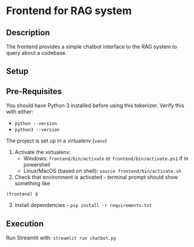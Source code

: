 # Frontend for RAG system

## Description

The frontend provides a simple chatbot interface to the RAG system to query about a codebase.

## Setup

## Pre-Requisites 

You should have Python 3 installed before using this tokenizer. Verify this with either:
- `python --version`
- `python3 --version`

The project is set up in a virtualenv (`venv`)
1) Activate the virtualenv: 
    - Windows: `frontend/bin/activate` or `frontend/bin/activate.ps1` if in powershell
    - Linux/MacOS (based on shell): `source frontend/bin/activate.sh`
2) Check that environment is activated - terminal prompt should show something like
```
(frontend) $
```
3) Install dependencies - `pip install -r requirements.txt`

## Execution
Run Streamlit with: `streamlit run chatbot.py`
